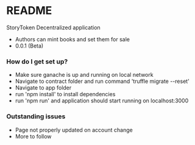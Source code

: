 # README #

StoryToken Decentralized application


* Authors can mint books and set them for sale
* 0.0.1 (Beta)

### How do I get set up? ###

* Make sure ganache is up and running on local network
* Navigate to contract folder and run command 'truffle migrate --reset'
* Navigate to app folder
* run 'npm install' to install dependencies
* run 'npm run' and application should start running on localhost:3000

### Outstanding issues ###

* Page not properly updated on account change
* More to follow
